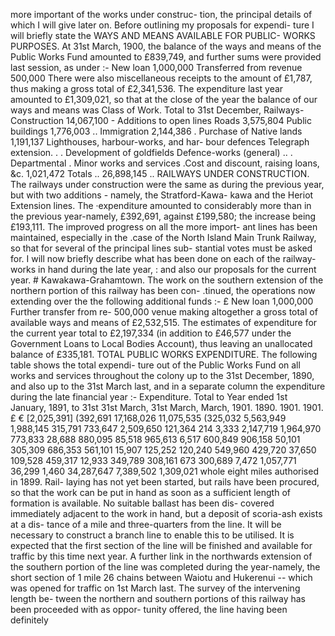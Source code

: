 more important of the works under construc- tion, the principal details of which I will give later on. Before outlining my proposals for expendi- ture I will briefly state the WAYS AND MEANS AVAILABLE FOR PUBLIC- WORKS PURPOSES. At 31st March, 1900, the balance of the ways and means of the Public Works Fund amounted to £839,749, and further sums were provided last session, as under :- New loan 1,000,000 Transferred from revenue 500,000 There were also miscellaneous receipts to the amount of £1,787, thus making a gross total of £2,341,536. The expenditure last year amounted to £1,309,021, so that at the close of the year the balance of our ways and means was Class of Work. Total to 31st December, Railways-Construction 14,067,100 - Additions to open lines Roads 3,575,804 Public buildings 1,776,003 .. Immigration 2,144,386 . Purchase of Native lands 1,191,137 Lighthouses, harbour-works, and har- bour defences Telegraph extension. . . Development of goldfields Defence-works (general) .. . Departmental . Minor works and services .Cost and discount, raising loans, &c. 1,021,472 Totals .. 26,898,145 .. RAILWAYS UNDER CONSTRUCTION. The railways under construction were the same as during the previous year, but with two additions - namely, the Stratford-Kawa- kawa and the Heriot Extension lines. The ·expenditure amounted to considerably more than in the previous year-namely, £392,691, against £199,580; the increase being £193,111. The improved progress on all the more import- ant lines has been maintained, especially in the .case of the North Island Main Trunk Railway, so that for several of the principal lines sub- stantial votes must be asked for. I will now briefly describe what has been done on each of the railway-works in hand during the late year, : and also our proposals for the current year. # Kawakawa-Grahamtown. The work on the southern extension of the northern portion of this railway has been con- .tinued, the operations now extending over the the following additional funds :- £ New loan 1,000,000 Further transfer from re- 500,000 venue making altogether a gross total of available ways and means of £2,532,515. The estimates of expenditure for the current year total to £2,197,334 (in addition to £46,577 under the Government Loans to Local Bodies Account), thus leaving an unallocated balance of £335,181. TOTAL PUBLIC WORKS EXPENDITURE. The following table shows the total expendi- ture out of the Public Works Fund on all works and services throughout the colony up to the 31st December, 1890, and also up to the 31st March last, and in a separate column the expenditure during the late financial year :- Expenditure. Total to Year ended 1st January, 1891, to 31st 31st March, 31st March, March, 1901. 1890. 1901. 1901. £ € [2,025,391] (392,691 17,168,026 11,075,535 (325,032 5,563,949 1,988,145 315,791 733,647 2,509,650 121,364 214 3,333 2,147,719 1,964,970 773,833 28,688 880,095 85,518 965,613 6,517 600,849 906,158 50,101 305,309 686,353 561,101 15,907 125,252 120,240 549,960 429,720 37,650 109,528 459,317 12,933 349,789 308,161 673 300,689 7,472 1,057,771 36,299 1,460 34,287,647 7,389,502 1,309,021 whole eight miles authorised in 1899. Rail- laying has not yet been started, but rails have been procured, so that the work can be put in hand as soon as a sufficient length of formation is available. No suitable ballast has been dis- covered immediately adjacent to the work in hand, but a deposit of scoria-ash exists at a dis- tance of a mile and three-quarters from the line. It will be necessary to construct a branch line to enable this to be utilised. It is expected that the first section of the line will be finished and available for traffic by this time next year. A further link in the northwards extension of the southern portion of the line was completed during the year-namely, the short section of 1 mile 26 chains between Waiotu and Hukerenui -- which was opened for traffic on 1st March last. The survey of the intervening length be- tween the northern and southern portions of this railway has been proceeded with as oppor- tunity offered, the line having been definitely 